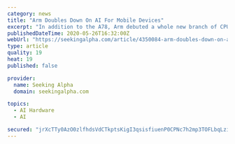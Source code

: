 ```yaml
---
category: news
title: "Arm Doubles Down On AI For Mobile Devices"
excerpt: "In addition to the A78, Arm debuted a whole new branch of CPUs with the Cortex-X1, a larger, but more powerful design. On the GPU side, the company made two different introductions: one at the top end of the performance chain and the other emphasizing the rapidly growing opportunity for moderately priced smartphones."
publishedDateTime: 2020-05-26T16:32:00Z
webUrl: "https://seekingalpha.com/article/4350084-arm-doubles-down-on-ai-for-mobile-devices"
type: article
quality: 19
heat: 19
published: false

provider:
  name: Seeking Alpha
  domain: seekingalpha.com

topics:
  - AI Hardware
  - AI

secured: "jrXcTTy0AzO0zlfhdsVdCTkptsKigI3qsisfiuenP0CPNc7h2mp3TOFLbqLzirImN6IIO+kzwvWCBhb227qmhohfUjzAAnk9WsOS6m3NcynAHOzA4GK7hy6JdX1RWL4rsA+I1Aou2aF2krbg0yZkG7TTaTnuVT/8XMgjrqkkI9WXkz5eKgJJ/3g40gLTBe7r4+bCF8956QwrElnitvqFhLNKZUnloflt2fgAUljCuTZWvNx4sjVfE3ggrLbGF570r+5UeWVaG6oHgxsUgKSXPLNHwBXLdkyP8QvYHbZuSji8iEj8faH0WL11r3ceptWO;M9Nku9TYA3WdjPOZ126fsA=="
---
```


